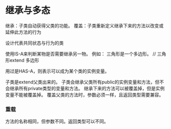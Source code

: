# 继承与多态

继承：子类自动获得父类的功能。
覆盖：子类重新定义继承下来的方法以改变或延伸此方法的行为

设计代表共同状态与行为的类

使用IS-A来判断某物是否需要继承另一物。
例如： 三角形是一个多边形。 // 三角形extend 多边形

用过是HAS-A，则表示可以成为某个类的实例变量。

子类是extend父类出来的。
子类会继承父类所有public的实例变量和方法，但不会继承所有private类型的变量和方法。
继承下来的方法可以被覆盖掉，但是实例变量不能被覆盖掉。
覆盖父类的方法时，参数必须一样，且返回类型需要兼容。

### 重载
方法的名称相同，但参数不同。返回类型可以不同。
